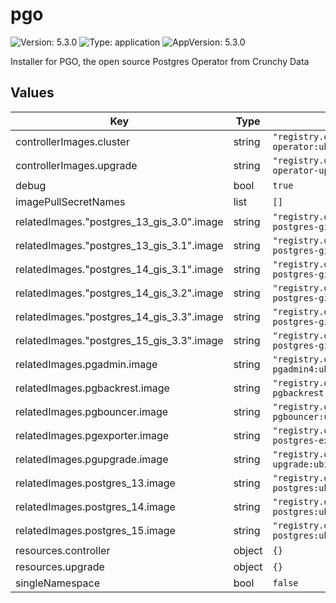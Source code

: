 # pgo

![Version: 5.3.0](https://img.shields.io/badge/Version-5.3.0-informational?style=flat-square) ![Type: application](https://img.shields.io/badge/Type-application-informational?style=flat-square) ![AppVersion: 5.3.0](https://img.shields.io/badge/AppVersion-5.3.0-informational?style=flat-square)

Installer for PGO, the open source Postgres Operator from Crunchy Data

## Values

| Key | Type | Default | Description |
|-----|------|---------|-------------|
| controllerImages.cluster | string | `"registry.developers.crunchydata.com/crunchydata/postgres-operator:ubi8-5.3.0-0"` |  |
| controllerImages.upgrade | string | `"registry.developers.crunchydata.com/crunchydata/postgres-operator-upgrade:ubi8-5.3.0-0"` |  |
| debug | bool | `true` |  |
| imagePullSecretNames | list | `[]` |  |
| relatedImages."postgres_13_gis_3.0".image | string | `"registry.developers.crunchydata.com/crunchydata/crunchy-postgres-gis:ubi8-13.9-3.0-2"` |  |
| relatedImages."postgres_13_gis_3.1".image | string | `"registry.developers.crunchydata.com/crunchydata/crunchy-postgres-gis:ubi8-13.9-3.1-2"` |  |
| relatedImages."postgres_14_gis_3.1".image | string | `"registry.developers.crunchydata.com/crunchydata/crunchy-postgres-gis:ubi8-14.6-3.1-2"` |  |
| relatedImages."postgres_14_gis_3.2".image | string | `"registry.developers.crunchydata.com/crunchydata/crunchy-postgres-gis:ubi8-14.6-3.2-2"` |  |
| relatedImages."postgres_14_gis_3.3".image | string | `"registry.developers.crunchydata.com/crunchydata/crunchy-postgres-gis:ubi8-14.6-3.3-2"` |  |
| relatedImages."postgres_15_gis_3.3".image | string | `"registry.developers.crunchydata.com/crunchydata/crunchy-postgres-gis:ubi8-15.1-3.3-0"` |  |
| relatedImages.pgadmin.image | string | `"registry.developers.crunchydata.com/crunchydata/crunchy-pgadmin4:ubi8-4.30-8"` |  |
| relatedImages.pgbackrest.image | string | `"registry.developers.crunchydata.com/crunchydata/crunchy-pgbackrest:ubi8-2.41-2"` |  |
| relatedImages.pgbouncer.image | string | `"registry.developers.crunchydata.com/crunchydata/crunchy-pgbouncer:ubi8-1.17-5"` |  |
| relatedImages.pgexporter.image | string | `"registry.developers.crunchydata.com/crunchydata/crunchy-postgres-exporter:ubi8-5.3.0-0"` |  |
| relatedImages.pgupgrade.image | string | `"registry.developers.crunchydata.com/crunchydata/crunchy-upgrade:ubi8-5.3.0-0"` |  |
| relatedImages.postgres_13.image | string | `"registry.developers.crunchydata.com/crunchydata/crunchy-postgres:ubi8-13.9-2"` |  |
| relatedImages.postgres_14.image | string | `"registry.developers.crunchydata.com/crunchydata/crunchy-postgres:ubi8-14.6-2"` |  |
| relatedImages.postgres_15.image | string | `"registry.developers.crunchydata.com/crunchydata/crunchy-postgres:ubi8-15.1-0"` |  |
| resources.controller | object | `{}` |  |
| resources.upgrade | object | `{}` |  |
| singleNamespace | bool | `false` |  |

